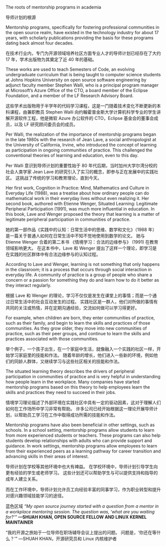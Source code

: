 The roots of mentorship programs in academia 

导师计划的根源

Mentorship programs, specifically for fostering professional communities in the open source realm, have existed in the technology industry for about 17 years, with scholarly publications providing the basis for these programs dating back almost four decades. 

在技术行业内，专门为开源领域培养社区方面专业人才的导师计划已经存在了大约 17 年，学术出版物为其奠定了近 40 年的基础。

These works are used to teach Semesters of Code, an evolving undergraduate curriculum that is being taught to computer science students at Johns Hopkins University on open source software engineering by adjunct faculty member Stephen Walli, who is a principal program manager at Microsoft’s Azure Office of the CTO, a board member of the Eclipse Foundation, and a member of the LF Research Advisory Board. 

这些学术出版物用于半学年的代码学习课程，这是一门随着技术变化不断更新的本科课程，由兼职教员 Stephen Walli 向约翰霍普金斯大学计算机科学专业的学生讲解开源软件工程，他是微软 Azure 办公软件的 CTO，Eclipse 基金会的董事会成员，以及 LF 研究顾问委员会的成员。

Per Walli, the realization of the importance of mentorship programs began in the late 1980s with the research of Jean Lave, a social anthropologist at the University of California, Irvine, who introduced the concept of learning as participation in ongoing communities of practice. This challenged the conventional theories of learning and education, even to this day. 

Per Walli 意识到导师计划的重要性始于 80 年代后期，当时加州大学尔湾分校的社会人类学家 Jean Lave 的研究引入了实习的概念，即参与正在发展中的实践社区。 这挑战了传统的学习和教育理论，直到今天。

Her first work, Cognition in Practice: Mind, Mathematics and Culture in Everyday Life (1988), was a treatise about how ordinary people can do mathematical work in their everyday lives without even realizing it. Her second book, authored with Etienne Wenger, Situated Learning: Legitimate Peripheral Participation (1991), was much more influential in education. In this book, Lave and Wenger proposed the theory that learning is a matter of legitimate peripheral participation in communities of practice.

她的第一部作品《实践中的认知：日常生活中的思维、数学和文化》（1988 年）是一篇关于普通人如何在日常生活中不知不觉地使用到数学的论文。 她与 Etienne Wenger 合着的第二本书 《情境学习：合法的边缘参与》 (1991) 在教育领域影响更大。 在这本书中，Lave 和 Wenger 提出了这样一个理论，即学习是在实践的社区群体中有合法边缘参与的认知过程。

According to Lave and Wenger, learning is not something that only happens in the classroom; it is a process that occurs through social interaction in everyday life. A community of practice is a group of people who share a concern or a passion for something they do and learn how to do it better as they interact regularly. 

根据 Lave 和 Wenger 的理论，学习不仅仅是发生在课堂上的事情；而是一个通过日常生活中的社会互动发生的过程。 实践社区是一群人，他们对所做的事情有共同的关注或热情，并在定期沟通经验，交流如何做可以学习得更好。

For example, when children are born, they enter communities
of practice, such as their family, and begin to learn the skills and practices of those communities. As they grow older, they move into new communities of practice, such as their peer groups, and continue to learn the skills and practices associated with those communities. 

举个例子，一个孩子出生，在一个家庭中生活，就像融入一个实践的社区一样，开始学习家庭里的技能和作法。 随着年龄的增长，他们进入一些新的环境，例如他们的同龄人群体，又继续学习与这些社区相关的技能和作法。

The situated learning theory describes the drivers of peripheral participation in communities of practice and is very helpful in understanding how people learn in the workplace. Many companies have started mentorship programs based on this theory to help employees learn the skills and practices they need to succeed in their jobs. 

情境学习理论描述了外部环境在实践社区中具有一定的驱动因素，这对于理解人们如何在工作场所中学习非常有帮助。 许多公司已经开始根据这一理论开展导师计划，以帮助员工学习在工作中取得成功所需的技能和作法。

Mentorship programs have also been beneficial in other settings, such as schools. In a school setting, mentorship programs allow students to learn from more experienced students or teachers. These programs can also help students develop relationships with adults who can provide support and guidance. 
In work settings, mentorship programs allow employees to learn from their experienced peers as a learning pathway for career transition and advancing skills in their areas of interest. 

导师计划在学校等其他环境中也大有裨益。 在学校环境中，导师计划引导学生向更有经验的学生或老师学习。 这些计划还可以帮助学生与可以提供支持和指导的成年人建立关系。

而在工作环境中，导师计划允许员工向经验丰富的同事学习，作为职业转型和提升对感兴趣领域技能学习的途径。

蓝色区域
*“My open source journey started with a question from a mentor in a workplace mentoring session. The question was, ‘what are you waiting for?’”*
**—SHUAH KHAN, OPEN SOURCE FELLOW AND LINUX KERNEL MAINTAINER**

“我的开源之旅始于一位导师在职场辅导会议上提出的问题。 问题是，‘你还在等什么？’”
—SHUAH KHAN，开源研究员和 Linux 内核维护者
